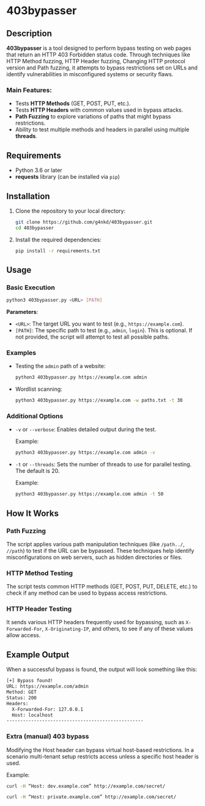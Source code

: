# 403bypasser

## Description

**403bypasser** is a tool designed to perform bypass testing on web pages that return an HTTP 403 Forbidden status code. Through techniques like HTTP Method fuzzing, HTTP Header fuzzing, Changing HTTP protocol version and Path fuzzing, it attempts to bypass restrictions set on URLs and identify vulnerabilities in misconfigured systems or security flaws.

### Main Features:
- Tests **HTTP Methods** (GET, POST, PUT, etc.).
- Tests **HTTP Headers** with common values used in bypass attacks.
- **Path Fuzzing** to explore variations of paths that might bypass restrictions.
- Ability to test multiple methods and headers in parallel using multiple **threads**.

## Requirements

- Python 3.6 or later
- **requests** library (can be installed via `pip`)

## Installation

1. Clone the repository to your local directory:

   ```bash
   git clone https://github.com/g4nkd/403bypasser.git
   cd 403bypasser
   ```

2. Install the required dependencies:

   ```bash
   pip install -r requirements.txt
   ```

## Usage

### Basic Execution

```bash
python3 403bypasser.py <URL> [PATH]
```

**Parameters**:
- `<URL>`: The target URL you want to test (e.g., `https://example.com`).
- `[PATH]`: The specific path to test (e.g., `admin`, `login`). This is optional. If not provided, the script will attempt to test all possible paths.

### Examples

- Testing the `admin` path of a website:

  ```bash
  python3 403bypasser.py https://example.com admin
  ```

- Wordlist scanning:

  ```bash
  python3 403bypasser.py https://example.com -w paths.txt -t 30
  ```

### Additional Options

- `-v` or `--verbose`: Enables detailed output during the test.

  Example:

  ```bash
  python3 403bypasser.py https://example.com admin -v
  ```

- `-t` or `--threads`: Sets the number of threads to use for parallel testing. The default is 20.

  Example:

  ```bash
  python3 403bypasser.py https://example.com admin -t 50
  ```

## How It Works

### Path Fuzzing

The script applies various path manipulation techniques (like `/path../`, `//path`) to test if the URL can be bypassed. These techniques help identify misconfigurations on web servers, such as hidden directories or files.

### HTTP Method Testing

The script tests common HTTP methods (GET, POST, PUT, DELETE, etc.) to check if any method can be used to bypass access restrictions.

### HTTP Header Testing

It sends various HTTP headers frequently used for bypassing, such as `X-Forwarded-For`, `X-Originating-IP`, and others, to see if any of these values allow access.

## Example Output

When a successful bypass is found, the output will look something like this:

```bash
[+] Bypass found!
URL: https://example.com/admin
Method: GET
Status: 200
Headers:
  X-Forwarded-For: 127.0.0.1
  Host: localhost
--------------------------------------------------
```

### Extra (manual) 403 bypass
Modifying the Host header can bypass virtual host-based restrictions. In a scenario multi-tenant setup restricts access unless a specific host header is used.

Example:
```bash
curl -H “Host: dev.example.com” http://example.com/secret/

curl -H “Host: private.example.com” http://example.com/secret/
```




